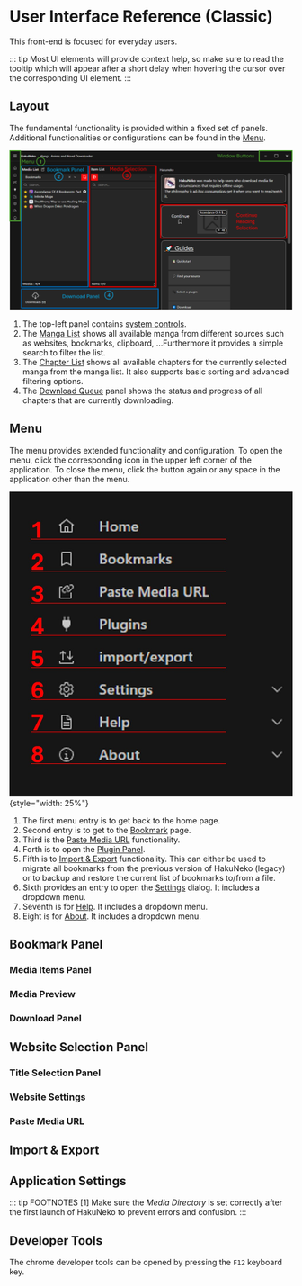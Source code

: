 # User Interface Reference (Classic)

This front-end is focused for everyday users.

::: tip
Most UI elements will provide context help, so make sure to read the tooltip which will appear after a short delay when hovering the cursor over the corresponding UI element.
:::

## Layout

The fundamental functionality is provided within a fixed set of panels.
Additional functionalities or configurations can be found in the [Menu](#menu).

![](./assets/overview1.1.jpg)

1. The top-left panel contains [system controls](#menu).
2. The [Manga List](#bookmark-panel) shows all available manga from different sources such as websites, bookmarks, clipboard, …​ Furthermore it provides a simple search to filter the list.
3. The [Chapter List]() shows all available chapters for the currently selected manga from the manga list. It also supports basic sorting and advanced filtering options.
4. The [Download Queue](#download-panel) panel shows the status and progress of all chapters that are currently downloading.

## Menu

The menu provides extended functionality and configuration.
To open the menu, click the corresponding icon in the upper left corner of the application.
To close the menu, click the button again or any space in the application other than the menu.

![](./assets/menu.jpg){style="width: 25%"}

1. The first menu entry is to get back to the home page.
2. Second entry is to get to the [Bookmark](#bookmark-panel) page.
3. Third is the [Paste Media URL](#paste-media-url) functionality.
4. Forth is to open the [Plugin Panel](#website-selection-panel).
5. Fifth is to [Import & Export](#import--export) functionality. This can either be used to migrate all bookmarks from the previous version of HakuNeko (legacy) or to backup and restore the current list of bookmarks to/from a file.
6.  Sixth provides an entry to open the [Settings](#application-settings) dialog. It includes a dropdown menu.
7.  Seventh is for [Help](). It includes a dropdown menu.
8.  Eight is for [About](). It includes a dropdown menu.

## Bookmark Panel

### Media Items Panel

### Media Preview

### Download Panel

## Website Selection Panel

### Title Selection Panel

### Website Settings

### Paste Media URL

## Import & Export 

## Application Settings

::: tip FOOTNOTES
[1] Make sure the _Media Directory_ is set correctly after the first launch of HakuNeko to prevent errors and confusion.
:::

## Developer Tools

The chrome developer tools can be opened by pressing the `F12` keyboard key.